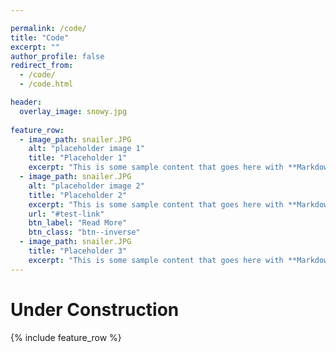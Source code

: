 ```yaml
---

permalink: /code/
title: "Code"
excerpt: ""
author_profile: false
redirect_from: 
  - /code/
  - /code.html

header:
  overlay_image: snowy.jpg
  
feature_row:
  - image_path: snailer.JPG
    alt: "placeholder image 1"
    title: "Placeholder 1"
    excerpt: "This is some sample content that goes here with **Markdown** formatting."
  - image_path: snailer.JPG
    alt: "placeholder image 2"
    title: "Placeholder 2"
    excerpt: "This is some sample content that goes here with **Markdown** formatting."
    url: "#test-link"
    btn_label: "Read More"
    btn_class: "btn--inverse"
  - image_path: snailer.JPG
    title: "Placeholder 3"
    excerpt: "This is some sample content that goes here with **Markdown** formatting."
---
```




# Under Construction

{% include feature_row %}


